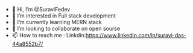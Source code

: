 - 👋 Hi, I’m @SuraviFedev
- 👀 I’m interested in Full stack development
- 🌱 I’m currently learning MERN stack
- 💞️ I’m looking to collaborate on open sourse
- 📫 How to reach me : Linkdin:https://www.linkedin.com/in/suravi-das-44a8552b7/


<!---
SuraviFedev/SuraviFedev is a ✨ special ✨ repository because its `README.md` (this file) appears on your GitHub profile.
You can click the Preview link to take a look at your changes.
--->
